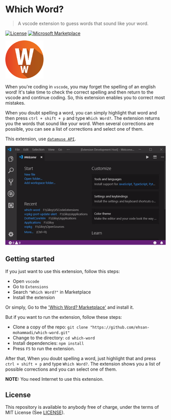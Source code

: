 # Which Word?

> A vscode extension to guess words that sound like your word.

[![License](https://img.shields.io/github/license/ehsan-mohammadi/which-word.svg?color=orange&label=License)](../master/LICENSE)
[![Microsoft Marketplace](https://img.shields.io/badge/Available%20on-Microsoft%20Visual%20Studio%20Code%20Marketplace-blue)](https://marketplace.visualstudio.com/items?itemName=EhsanMohammadi.which-word)

<img src="https://raw.githubusercontent.com/ehsan-mohammadi/which-word/master/img/WhichWord-Icon.png" width="120"/>

When you're coding in `vscode`, you may forget the spelling of an english word! It's take time to check the correct spelling and then return to the vscode and continue coding. So, this extension enables you to correct most mistakes.

When you doubt spelling a word, you can simply highlight that word and then press `ctrl + shift + p` and type `Which Word?`. The extension returns you the words that sound like your word. When several corrections are possible, you can see a list of corrections and select one of them.

This extension, use [`datamuse API`](https://www.datamuse.com/api/).

<p align="center"><img src="https://raw.githubusercontent.com/ehsan-mohammadi/which-word/master/img/WhichWord-GIF.gif"/></p>

## Getting started

If you just want to use this extension, follow this steps:

- Open `vscode`
- Go to `Extensions`
- Search `"Which Word?"` in Marketplace
- Install the extension

Or simply, Go to the ['Which Word? Marketplace'](https://marketplace.visualstudio.com/items?itemName=EhsanMohammadi.which-word) and install it.

But if you want to run the extension, follow these steps:

- Clone a copy of the repo: `git clone "https://github.com/ehsan-mohammadi/which-word.git"`
- Change to the directory: `cd which-word`
- Install dependencies: `npm install`
- Press `F5` to run the extension.

After that, When you doubt spelling a word, just highlight that and press `ctrl + shift + p` and type `Which Word?`. The extension shows you a list of possible corrections and you can select one of them.

**NOTE:** You need Internet to use this extension.

## License

This repository is available to anybody free of charge, under the terms of MIT License (See [LICENSE](../master/LICENSE)).